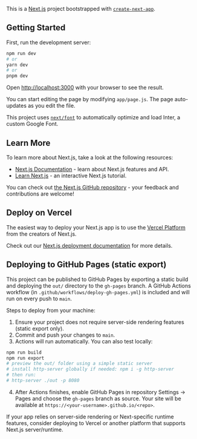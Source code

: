 This is a [Next.js](https://nextjs.org/) project bootstrapped with [`create-next-app`](https://github.com/vercel/next.js/tree/canary/packages/create-next-app).

## Getting Started

First, run the development server:

```bash
npm run dev
# or
yarn dev
# or
pnpm dev
```

Open [http://localhost:3000](http://localhost:3000) with your browser to see the result.

You can start editing the page by modifying `app/page.js`. The page auto-updates as you edit the file.

This project uses [`next/font`](https://nextjs.org/docs/basic-features/font-optimization) to automatically optimize and load Inter, a custom Google Font.

## Learn More

To learn more about Next.js, take a look at the following resources:

- [Next.js Documentation](https://nextjs.org/docs) - learn about Next.js features and API.
- [Learn Next.js](https://nextjs.org/learn) - an interactive Next.js tutorial.

You can check out [the Next.js GitHub repository](https://github.com/vercel/next.js/) - your feedback and contributions are welcome!

## Deploy on Vercel

The easiest way to deploy your Next.js app is to use the [Vercel Platform](https://vercel.com/new?utm_medium=default-template&filter=next.js&utm_source=create-next-app&utm_campaign=create-next-app-readme) from the creators of Next.js.

Check out our [Next.js deployment documentation](https://nextjs.org/docs/deployment) for more details.

## Deploying to GitHub Pages (static export)

This project can be published to GitHub Pages by exporting a static build and deploying the `out/` directory to the `gh-pages` branch. A GitHub Actions workflow (in `.github/workflows/deploy-gh-pages.yml`) is included and will run on every push to `main`.

Steps to deploy from your machine:

1. Ensure your project does not require server-side rendering features (static export only).
2. Commit and push your changes to `main`.
3. Actions will run automatically. You can also test locally:

```powershell
npm run build
npm run export
# preview the out/ folder using a simple static server
# install http-server globally if needed: npm i -g http-server
# then run:
# http-server ./out -p 8080
```

4. After Actions finishes, enable GitHub Pages in repository Settings → Pages and choose the `gh-pages` branch as source. Your site will be available at `https://<your-username>.github.io/<repo>`.

If your app relies on server-side rendering or Next-specific runtime features, consider deploying to Vercel or another platform that supports Next.js server/runtime.

